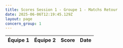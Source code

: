 ```yaml
---
title: Scores Session 1 - Groupe 1 - Matchs Retour
date: 2025-06-06T12:19:45.129Z
layout: page
concern_group: 1
---
```




| Équipe 1 | Équipe 2 | Score | Date |
|----------|----------|-------|------|

